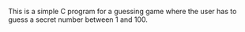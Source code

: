 This is a simple C program for a guessing game where the user has to guess a secret number between 1 and 100.

